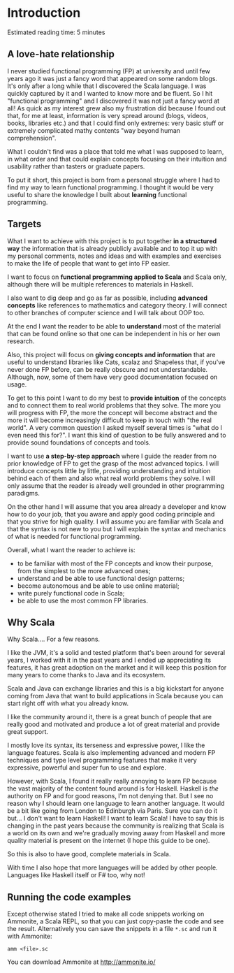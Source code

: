 # Introduction

Estimated reading time: 5 minutes

## A love-hate relationship

I never studied functional programming (FP) at university and until few years ago it was just a
fancy word that appeared on some random blogs. It's only after a long while that I discovered the
Scala language. I was quickly captured by it and I wanted to know more and be fluent. So I hit
"functional programming" and I discovered it was not just a fancy word at all! As quick as my
interest grew also my frustration did because I found out that, for me at least, information is
very spread around (blogs, videos, books, libraries etc.) and that I could find only extremes: very
basic stuff or extremely complicated mathy contents "way beyond human comprehension".

What I couldn't find was a place that told me what I was supposed to learn, in what order and that
could explain concepts focusing on their intuition and usability rather than tasters or graduate
papers.

To put it short, this project is born from a personal struggle where I had to find my way to learn
functional programming. I thought it would be very useful to share the knowledge I built about
**learning** functional programming.

## Targets

What I want to achieve with this project is to put together **in a structured way** the information
that is already publicly available and to top it up with my personal comments, notes and ideas and
with examples and exercises to make the life of people that want to get into FP easier.

I want to focus on **functional programming applied to Scala** and Scala only, although there will
be multiple references to materials in Haskell.

I also want to dig deep and go as far as possible, including **advanced concepts** like references
to mathematics and category theory. I will connect to other branches of computer science and I will
talk about OOP too.

At the end I want the reader to be able to **understand** most of the material that can be found
online so that one can be independent in his or her own research.

Also, this project will focus on **giving concepts and information** that are useful to understand
libraries like Cats, scalaz and Shapeless that, if you've never done FP before, can be really
obscure and not understandable. Although, now, some of them have very good documentation focused on
usage.

To get to this point I want to do my best to **provide intuition** of the concepts and to connect
them to real world problems that they solve. The more you will progress with FP, the more the
concept will become abstract and the more it will become increasingly difficult to keep in touch
with "the real world". A very common question I asked myself several times is "what do I even need
this for?". I want this kind of question to be fully answered and to provide sound foundations of
concepts and tools.

I want to use **a step-by-step approach** where I guide the reader from no prior knowledge of FP to
get the grasp of the most advanced topics. I will introduce concepts little by little, providing
understanding and intuition behind each of them and also what real world problems they solve. I will
only assume that the reader is already well grounded in other programming paradigms.

On the other hand I will assume that you area already a developer and know how to do your job, that
you aware and apply good coding principle and that you strive for high quality. I will assume you
are familiar with Scala and that the syntax is not new to you but I will explain the syntax and
mechanics of what is needed for functional programming.

Overall, what I want the reader to achieve is:

* to be familiar with most of the FP concepts and know their purpose, from the simplest to the more
  advanced ones;
* understand and be able to use functional design patterns;
* become autonomous and be able to use online material;
* write purely functional code in Scala;
* be able to use the most common FP libraries.

## Why Scala

Why Scala.... For a few reasons.

I like the JVM, it's a solid and tested platform that's been around for several years, I worked with
it in the past years and I ended up appreciating its features, it has great adoption on the market
and it will keep this position for many years to come thanks to Java and its ecosystem.

Scala and Java can exchange libraries and this is a big kickstart for anyone coming from Java that
want to build applications in Scala because you can start right off with what you already know.

I like the community around it, there is a great bunch of people that are really good and motivated
and produce a lot of great material and provide great support.

I mostly love its syntax, its terseness and expressive power, I like the language features. Scala is
also implementing advanced and modern FP techniques and type level programming features that make it
very expressive, powerful and super fun to use and explore.

However, with Scala, I found it really really annoying to learn FP because the vast majority of the
content found around is for Haskell. Haskell is *the* authority on FP and for good reasons, I'm not
denying that. But I see no reason why I should learn one language to learn another language. It
would be a bit like going from London to Edinburgh via Paris. Sure you can do it but... I don't want
to learn Haskell! I want to learn Scala! I have to say this is changing in the past years because
the community is realizing that Scala is a world on its own and we're gradually moving away from
Haskell and more quality material is present on the internet (I hope this guide to be one).

So this is also to have good, complete materials in Scala.

With time I also hope that more languages will be added by other people. Languages like Haskell
itself or F# too, why not!

## Running the code examples

Except otherwise stated I tried to make all code snippets working on Ammonite, a Scala REPL, so that
you can just copy-paste the code and see the result. Alternatively you can save the snippets in a
file `*.sc` and run it with Ammonite:

```shell
amm <file>.sc
```

You can download Ammonite at <http://ammonite.io/>
